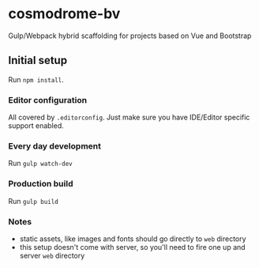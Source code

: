 # cosmodrome-bv
Gulp/Webpack hybrid scaffolding for projects based on Vue and Bootstrap

## Initial setup

Run `npm install`.

### Editor configuration

All covered by `.editorconfig`. Just make sure you have IDE/Editor specific support enabled.

### Every day development

Run `gulp watch-dev`

### Production build
Run `gulp build`

### Notes

- static assets, like images and fonts should go directly to `web` directory
- this setup doesn't come with server, so you'll need to fire one up and server `web` directory

